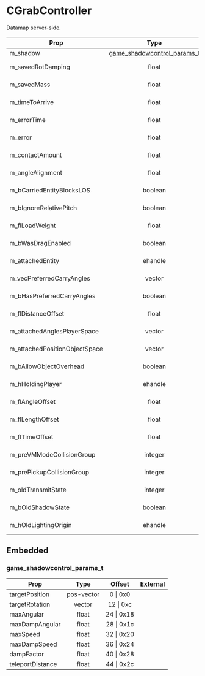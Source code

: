 # CGrabController

Datamap server-side.

|Prop|Type|Offset|External|
|---|:-:|:-:|--:|
|m_shadow|[game_shadowcontrol_params_t](#game_shadowcontrol_params_t)|4 \| 0x4||
|m_savedRotDamping|float|52 \| 0x34||
|m_savedMass|float|4148 \| 0x1034||
|m_timeToArrive|float|8244 \| 0x2034||
|m_errorTime|float|8248 \| 0x2038||
|m_error|float|8252 \| 0x203c||
|m_contactAmount|float|8256 \| 0x2040||
|m_angleAlignment|float|8260 \| 0x2044||
|m_bCarriedEntityBlocksLOS|boolean|8264 \| 0x2048||
|m_bIgnoreRelativePitch|boolean|8265 \| 0x2049||
|m_flLoadWeight|float|8268 \| 0x204c||
|m_bWasDragEnabled|boolean|8272 \| 0x2050||
|m_attachedEntity|ehandle|8276 \| 0x2054||
|m_vecPreferredCarryAngles|vector|8280 \| 0x2058||
|m_bHasPreferredCarryAngles|boolean|8292 \| 0x2064||
|m_flDistanceOffset|float|8296 \| 0x2068||
|m_attachedAnglesPlayerSpace|vector|8300 \| 0x206c||
|m_attachedPositionObjectSpace|vector|8312 \| 0x2078||
|m_bAllowObjectOverhead|boolean|8328 \| 0x2088||
|m_hHoldingPlayer|ehandle|8340 \| 0x2094||
|m_flAngleOffset|float|8344 \| 0x2098||
|m_flLengthOffset|float|8348 \| 0x209c||
|m_flTimeOffset|float|8352 \| 0x20a0||
|m_preVMModeCollisionGroup|integer|8356 \| 0x20a4||
|m_prePickupCollisionGroup|integer|8360 \| 0x20a8||
|m_oldTransmitState|integer|8364 \| 0x20ac||
|m_bOldShadowState|boolean|8368 \| 0x20b0||
|m_hOldLightingOrigin|ehandle|8372 \| 0x20b4||

## Embedded

### game_shadowcontrol_params_t

|Prop|Type|Offset|External|
|---|:-:|:-:|--:|
|targetPosition|pos-vector|0 \| 0x0|
|targetRotation|vector|12 \| 0xc|
|maxAngular|float|24 \| 0x18|
|maxDampAngular|float|28 \| 0x1c|
|maxSpeed|float|32 \| 0x20|
|maxDampSpeed|float|36 \| 0x24|
|dampFactor|float|40 \| 0x28|
|teleportDistance|float|44 \| 0x2c|
